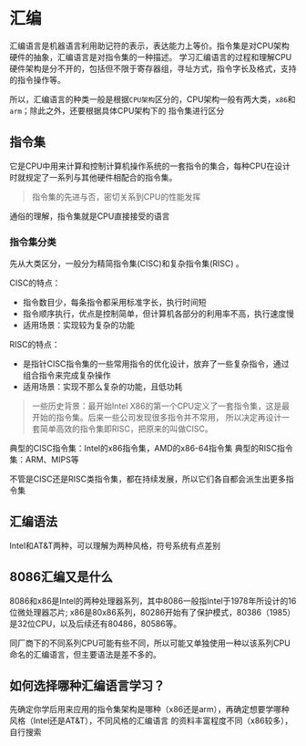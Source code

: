 # 汇编

汇编语言是机器语言利用助记符的表示，表达能力上等价。指令集是对CPU架构硬件的抽象，汇编语言是对指令集的一种描述。
学习汇编语言的过程和理解CPU硬件架构是分不开的，包括但不限于寄存器组，寻址方式，指令字长及格式，支持的指令操作等。

所以，汇编语言的种类一般是根据`CPU架构`区分的，CPU架构一般有两大类，`x86`和`arm`；除此之外，还要根据具体CPU架构下的
指令集进行区分

## 指令集
它是CPU中用来计算和控制计算机操作系统的一套指令的集合，每种CPU在设计时就规定了一系列与其他硬件相配合的指令集。
>指令集的先进与否，密切关系到CPU的性能发挥

通俗的理解，指令集就是CPU直接接受的语言

### 指令集分类
先从大类区分，一般分为精简指令集(CISC)和复杂指令集(RISC) 。

CISC的特点：
- 指令数目少，每条指令都采用标准字长，执行时间短
- 指令顺序执行，优点是控制简单，但计算机各部分的利用率不高，执行速度慢
- 适用场景：实现较为复杂的功能

RISC的特点：
- 是指针CISC指令集的一些常用指令的优化设计，放弃了一些复杂指令，通过组合指令来完成复杂操作
- 适用场景：实现不那么复杂的功能，且低功耗

>一些历史背景：最开始Intel X86的第一个CPU定义了一套指令集，这是最开始的指令集。后来一些公司发现很多指令并不常用，
> 所以决定再设计一套简单高效的指令集即RISC，把原来的叫做CISC。

典型的CISC指令集：Intel的x86指令集，AMD的x86-64指令集
典型的RISC指令集：ARM、MIPS等

不管是CISC还是RISC类指令集，都在持续发展，所以它们各自都会派生出更多指令集

## 汇编语法

Intel和AT&T两种，可以理解为两种风格，符号系统有点差别

## 8086汇编又是什么

8086和x86是Intel的两种处理器系列，其中8086一般指Intel于1978年所设计的16位微处理器芯片;
x86是80x86系列，80286开始有了保护模式，80386（1985）是32位CPU，以及后续还有80486，80586等。

同厂商下的不同系列CPU可能有些不同，所以可能又单独使用一种以该系列CPU命名的汇编语言，但主要语法是差不多的。

## 如何选择哪种汇编语言学习？

先确定你学后用来应用的指令集架构是哪种（x86还是arm），再确定想要学哪种风格（Intel还是AT&T），不同风格的汇编语言
的资料丰富程度不同（x86较多），自行搜索